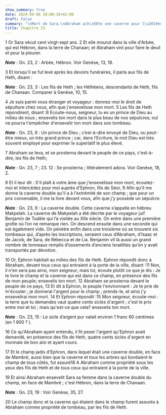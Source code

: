 ```yaml
---
show_summary: true
date: 2024-09-06 20:00:34+02:00
draft: false
summary: "\nMort de Sara.\nAbraham ach\xE8te une caverne pour l\u2019enterrer.\n"
title: Chapitre 23
---
```





1 Or Sara vécut cent vingt-sept ans. 2 Et elle mourut dans la ville d'Arbée, qui est Hébron, dans la terre de Chanaan; et Abraham vint pour faire le deuil et pour la pleurer.

***Note*** :  Gn. 23, 2 : Arbée, Hébron. Voir Genèse, 13, 18.


3 Et lorsqu'il se fut levé après les devoirs funéraires, il parla aux fils de Heth, disant :

***Note*** :  Gn. 23, 3 : Les fils de Heth ; les Héthéens, descendants de Heth, fils de Chanaan. Comparer à Genèse, 10, 15.

4 Je suis parmi vous étranger et voyageur : donnez-moi le droit de sépulture chez vous, afin que j'ensevelisse mon mort. 5 Les fils de Heth répondirent, disant :6 Ecoute-nous, seigneur, tu es un prince de Dieu au milieu de nous ; ensevelis ton mort dans le plus beau de nos sépulcres; nul ne pourra t'empêcher d'ensevelir ton mort dans son tombeau.

***Note*** :  Gn. 23, 6 : Un prince de Dieu ; c’est-à-dire envoyé de Dieu, ou peut-être mieux, un très grand prince ; car, dans l’Ecriture, le mot Dieu est très souvent employé pour exprimer le superlatif le plus élevé.

7 Abraham se leva, et se prosterna devant le peuple de ce pays, c'est-à-dire, les fils de Heth;

***Note*** :  Gn. 23, 7 ; 23. 12 : Se prosterna ; littéralement adora. Voir Genèse, 18, 2.

8 Et il leur dit : S'il plaît à votre âme que j'ensevelisse mon mort, écoutez-moi et intercédez pour moi auprès d'Ephron, fils de Séor, 9 Afin qu'il me donne la caverne double qu'il a à l'extrémité de son champ ; que pour un prix convenable, il me la livre devant vous, afin que j'y possède un sépulcre.

***Note*** :  Gn. 23, 9 : La caverne double. Cette caverne s’appelle en hébreu Makpelah. La caverne de Makpelah a été décrite par le voyageur juif Benjamin de Tudèle qui l’a visitée au XIIe siècle. On entre dans une première grotte où l’on ne remarque rien. On descend ensuite dans une seconde qui est également vide. On pénètre enfin dans une troisième où se trouvent six tombeaux qui, d’après les inscriptions, seraient ceux d’Abraham, d’Isaac et de Jacob, de Sara, de Rébecca et de Lia. Benjamin vit là aussi un grand nombre de tonneaux remplis d’ossements d’anciens Israélites qu’on y avait transportés par dévotion.

10 Or, Ephron habitait au milieu des fils de Heth. Ephron répondit donc à Abraham, devant tous ceux qui entraient à la porte de la ville, disant :11 Non, il n'en sera pas ainsi, mon seigneur; mais toi, écoute plutôt ce que je dis : Je te livre le champ et la caverne qui est dans ce champ, en présence des fils de mon peuple; ensevelis ton mort. 12 Abraham se prosterna devant le peuple de ce pays, 13 Et dit à Ephron, le peuple l'environnant : Je te prie de m'écouter ; je donnerai l'argent pour le champ ; prends-le, et ainsi j'y ensevelirai mon mort. 14 Et Ephron répondit :15 Mon seigneur, écoute-moi : la terre que tu demandes vaut quatre cents sicles d'argent ; c'est le prix entre moi et toi ; mais qu'est-ce que cela? ensevelis ton mort.

***Note*** :  Gn. 23, 15 : Le sicle d’argent pur valait environ 1 franc 60 centimes (en 1 900 ? ).

16 Ce qu'Abraham ayant entendu, il fit peser l'argent qu'Ephron avait demandé, en présence des fils de Heth, quatre cents sicles d'argent en monnaie de bon aloi et ayant cours.


17 Et le champ jadis d'Ephron, dans lequel était une caverne double, en face de Mambré, aussi bien que la caverne et tous les arbres qui bordaient le champ de tous côtés, fut assuré18 A Abraham comme propriété sous les yeux des fils de Heth et de tous ceux qui entraient à la porte de la ville.


19 Et ainsi Abraham ensevelit Sara sa femme dans la caverne double du champ, en face de Mambré ; c'est Hébron, dans la terre de Chanaan.

***Note*** :  Gn. 23, 19 : Voir Genèse, 35, 27.

20 Le champ donc et la caverne qui étaient dans le champ furent assurés à Abraham comme propriété de tombeau, par les fils de Heth.

